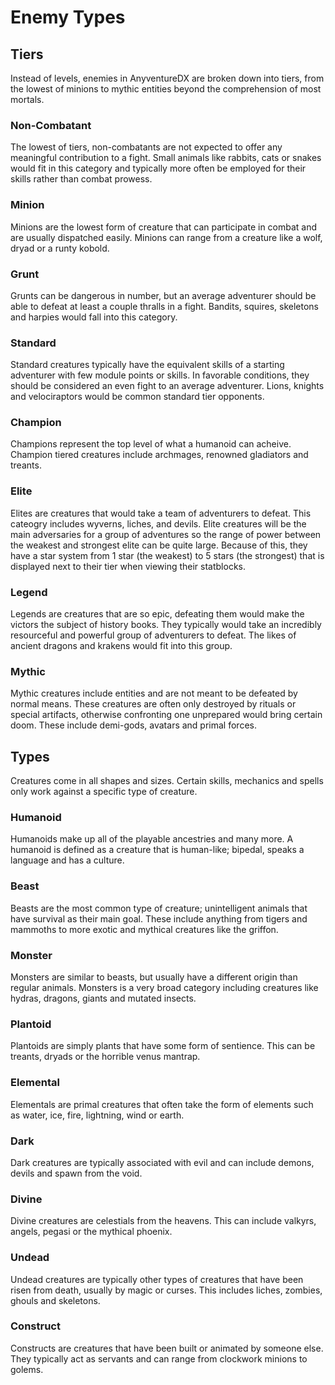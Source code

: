 # Enemy Types

## Tiers
Instead of levels, enemies in AnyventureDX are broken down into tiers, from the lowest of minions to mythic entities beyond the comprehension of most mortals.

<div class="triangle-line"></div>

### Non-Combatant
The lowest of tiers, non-combatants are not expected to offer any meaningful contribution to a fight. Small animals like rabbits, cats or snakes would fit in this category and typically more often be employed for their skills rather than combat prowess.

### Minion
Minions are the lowest form of creature that can participate in combat and are usually dispatched easily. Minions can range from a creature like a wolf, dryad or a runty kobold.

### Grunt
Grunts can be dangerous in number, but an average adventurer should be able to defeat at least a couple thralls in a fight. Bandits, squires, skeletons and harpies would fall into this category. 

### Standard
Standard creatures typically have the equivalent skills of a starting adventurer with few module points or skills. In favorable conditions, they should be considered an even fight to an average adventurer. Lions, knights and velociraptors would be common standard tier opponents.  

### Champion
Champions represent the top level of what a humanoid can acheive. Champion tiered creatures include archmages, renowned gladiators and treants.

### Elite
Elites are creatures that would take a team of adventurers to defeat. This cateogry includes wyverns, liches, and devils. Elite creatures will be the main adversaries for a group of adventures so the range of power between the weakest and strongest elite can be quite large. Because of this, they have a star system from 1 star (the weakest) to 5 stars (the strongest) that is displayed next to their tier when viewing their statblocks.

### Legend
Legends are creatures that are so epic, defeating them would make the victors the subject of history books. They typically would take an incredibly resourceful and powerful group of adventurers to defeat. The likes of ancient dragons and krakens would fit into this group.

### Mythic
Mythic creatures include entities and are not meant to be defeated by normal means. These creatures are often only destroyed by rituals or special artifacts, otherwise confronting one unprepared would bring certain doom. These include demi-gods, avatars and primal forces.


## Types

<div class="triangle-line"></div>

Creatures come in all shapes and sizes. Certain skills, mechanics and spells only work against a specific type of creature.

### Humanoid
Humanoids make up all of the playable ancestries and many more. A humanoid is defined as a creature that is human-like; bipedal, speaks a language and has a culture.
### Beast
Beasts are the most common type of creature; unintelligent animals that have survival as their main goal. These include anything from tigers and mammoths to more exotic and mythical creatures like the griffon.
### Monster
Monsters are similar to beasts, but usually have a different origin than regular animals. Monsters is a very broad category including creatures like hydras, dragons, giants and mutated insects.
### Plantoid
Plantoids are simply plants that have some form of sentience. This can be treants, dryads or the horrible venus mantrap. 
### Elemental
Elementals are primal creatures that often take the form of elements such as water, ice, fire, lightning, wind or earth.
### Dark
Dark creatures are typically associated with evil and can include demons, devils and spawn from the void.
### Divine
Divine creatures are celestials from the heavens. This can include valkyrs, angels, pegasi or the mythical phoenix.
### Undead
Undead creatures are typically other types of creatures that have been risen from death, usually by magic or curses. This includes liches, zombies, ghouls and skeletons.
### Construct
Constructs are creatures that have been built or animated by someone else. They typically act as servants and can range from clockwork minions to golems.

